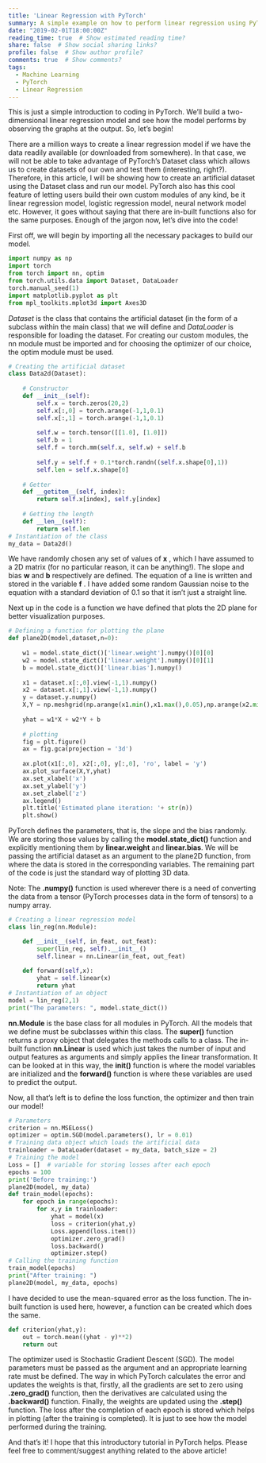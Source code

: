 ```yaml
---
title: 'Linear Regression with PyTorch'
summary: A simple example on how to perform linear regression using PyTorch.
date: "2019-02-01T18:00:00Z"
reading_time: true  # Show estimated reading time?
share: false  # Show social sharing links?
profile: false  # Show author profile?
comments: true  # Show comments?
tags:
  - Machine Learning
  - PyTorch
  - Linear Regression
---
```


This is just a simple introduction to coding in PyTorch. We’ll build a two-dimensional linear regression model and see how the model performs by observing the graphs at the output. So, let’s begin!

There are a million ways to create a linear regression model if we have the data readily available (or downloaded from somewhere). In that case, we will not be able to take advantage of PyTorch’s Dataset class which allows us to create datasets of our own and test them (interesting, right?). Therefore, in this article, I will be showing how to create an artificial dataset using the Dataset class and run our model. PyTorch also has this cool feature of letting users build their own custom modules of any kind, be it linear regression model, logistic regression model, neural network model etc. However, it goes without saying that there are in-built functions also for the same purposes. Enough of the jargon now, let’s dive into the code!

First off, we will begin by importing all the necessary packages to build our model.

```python
import numpy as np
import torch
from torch import nn, optim
from torch.utils.data import Dataset, DataLoader
torch.manual_seed(1)
import matplotlib.pyplot as plt
from mpl_toolkits.mplot3d import Axes3D
```

_Dataset_ is the class that contains the artificial dataset (in the form of a subclass within the main class) that we 
will define and _DataLoader_ is responsible for loading the dataset. For creating our custom modules, the nn module must 
be imported and for choosing the optimizer of our choice, the optim module must be used.

```python
# Creating the artificial dataset
class Data2d(Dataset):
    
    # Constructor
    def __init__(self):
        self.x = torch.zeros(20,2)
        self.x[:,0] = torch.arange(-1,1,0.1)
        self.x[:,1] = torch.arange(-1,1,0.1)
        
        self.w = torch.tensor([[1.0], [1.0]])
        self.b = 1
        self.f = torch.mm(self.x, self.w) + self.b
        
        self.y = self.f + 0.1*torch.randn((self.x.shape[0],1))
        self.len = self.x.shape[0]
    
    # Getter
    def __getitem__(self, index):
        return self.x[index], self.y[index]
    
    # Getting the length
    def __len__(self):
        return self.len
# Instantiation of the class  
my_data = Data2d()

```
We have randomly chosen any set of values of **x** , which I have assumed to a 2D matrix (for no particular reason, 
it can be anything!). The slope and bias **w** and **b** respectively are defined. The equation of a line is written 
and stored in the variable **f** . I have added some random Gaussian noise to the equation with a standard deviation of 
0.1 so that it isn’t just a straight line.

Next up in the code is a function we have defined that plots the 2D plane for better visualization purposes.

```python
# Defining a function for plotting the plane
def plane2D(model,dataset,n=0):
      
    w1 = model.state_dict()['linear.weight'].numpy()[0][0]
    w2 = model.state_dict()['linear.weight'].numpy()[0][1]
    b = model.state_dict()['linear.bias'].numpy()
    
    x1 = dataset.x[:,0].view(-1,1).numpy()
    x2 = dataset.x[:,1].view(-1,1).numpy()
    y = dataset.y.numpy()
    X,Y = np.meshgrid(np.arange(x1.min(),x1.max(),0.05),np.arange(x2.min(), x2.max(), 0.05))
    
    yhat = w1*X + w2*Y + b
    
    # plotting
    fig = plt.figure()
    ax = fig.gca(projection = '3d')
    
    ax.plot(x1[:,0], x2[:,0], y[:,0], 'ro', label = 'y')
    ax.plot_surface(X,Y,yhat)
    ax.set_xlabel('x')
    ax.set_ylabel('y')
    ax.set_zlabel('z')
    ax.legend()
    plt.title('Estimated plane iteration: '+ str(n))
    plt.show()

```
PyTorch defines the parameters, that is, the slope and the bias randomly. We are storing those values by calling the 
**model.state_dict()** function and explicitly mentioning them by **linear.weight** and **linear.bias**. We will be 
passing the artificial dataset as an argument to the plane2D function, from where the data is stored in the corresponding 
variables. The remaining part of the code is just the standard way of plotting 3D data.

Note: The **.numpy()** function is used wherever there is a need of converting the data from a tensor (PyTorch processes 
data in the form of tensors) to a numpy array.

```python
# Creating a linear regression model
class lin_reg(nn.Module):

    def __init__(self, in_feat, out_feat):
        super(lin_reg, self).__init__()
        self.linear = nn.Linear(in_feat, out_feat)
        
    def forward(self,x):
        yhat = self.linear(x)
        return yhat
# Instantiation of an object
model = lin_reg(2,1)
print("The parameters: ", model.state_dict())

```
**nn.Module** is the base class for all modules in PyTorch. All the models that we define must be subclasses within this 
class. The **super()** function returns a proxy object that delegates the methods calls to a class. The in-built function
**nn.Linear** is used which just takes the number of input and output features as arguments and simply applies the linear 
transformation. It can be looked at in this way, the **__init__()** function is where the model variables are initialized 
and the **forward()** function is where these variables are used to predict the output.

Now, all that’s left is to define the loss function, the optimizer and then train our model!

```python
# Parameters
criterion = nn.MSELoss()
optimizer = optim.SGD(model.parameters(), lr = 0.01) 
# Training data object which loads the artificial data
trainloader = DataLoader(dataset = my_data, batch_size = 2)
# Training the model
Loss = []  # variable for storing losses after each epoch
epochs = 100
print('Before training:')
plane2D(model, my_data)
def train_model(epochs):
    for epoch in range(epochs):
        for x,y in trainloader:
            yhat = model(x)
            loss = criterion(yhat,y)
            Loss.append(loss.item())
            optimizer.zero_grad()
            loss.backward()
            optimizer.step()
# Calling the training function          
train_model(epochs)
print("After training: ")
plane2D(model, my_data, epochs)

```
I have decided to use the mean-squared error as the loss function. The in-built function is used here, however, a 
function can be created which does the same.

```python
def criterion(yhat,y):
    out = torch.mean((yhat - y)**2)
    return out
```

The optimizer used is Stochastic Gradient Descent (SGD). The model parameters must be passed as the argument and an 
appropriate learning rate must be defined. The way in which PyTorch calculates the error and updates the weights is that, 
firstly, all the gradients are set to zero using **.zero_grad()** function, then the derivatives are calculated using the 
**.backward()** function. Finally, the weights are updated using the **.step()** function. The loss after the completion of each 
epoch is stored which helps in plotting (after the training is completed). It is just to see how the model performed 
during the training.

And that’s it! I hope that this introductory tutorial in PyTorch helps. Please feel free to comment/suggest anything 
related to the above article!

